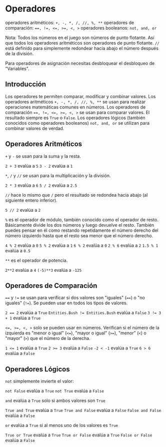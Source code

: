 # Operadores
operadores aritméticos: `+, -, *, /, //, %, **`
operadores de comparación: `==, !=, <=, >=, <, >`
operadores booleanos: `not, and, or`

Nota: Todos los números en el juego son números de punto flotante. Así que todos los operadores aritméticos son operadores de punto flotante.
`//` está definido para simplemente redondear hacia abajo el número después de la división.

Para operadores de asignación necesitas desbloquear el desbloqueo de "Variables".

## Introducción
Los operadores te permiten comparar, modificar y combinar valores.
Los operadores aritméticos `+, -, *, /, //, %, **` se usan para realizar operaciones matemáticas comunes en números.
Los operadores de comparación `==, !=, <=, >=, <, >` se usan para comparar valores. El resultado siempre es `True` o `False`.
Los operadores lógicos (también conocidos como operadores booleanos) `not, and, or` se utilizan para combinar valores de verdad.

## Operadores Aritméticos
`+` y `-` se usan para la suma y la resta.

`2 + 3` evalúa a `5`
`3 - 2` evalúa a `1`

`*`, `/` y `//` se usan para la multiplicación y la división.

`2 * 3` evalúa a `6`
`5 / 2` evalúa a `2.5`

`//` hace lo mismo que `/` pero el resultado se redondea hacia abajo (al siguiente entero inferior).

`5 // 2` evalúa a `2`

`%` es el operador de módulo, también conocido como el operador de resto. Básicamente divide los dos números y luego devuelve el resto. También puedes pensar en él como restando repetidamente el número derecho del número izquierdo hasta que el resto sea menor que el número derecho.

`4 % 2` evalúa a `0`
`5 % 2` evalúa a `1`
`6 % 2` evalúa a `0`
`2 % 6` evalúa a `2`
`1.5 % 1` evalúa a `0.5`

`**` es el operador de potencia.

`2**2` evalúa a `4`
`(-5)**3` evalúa a `-125`

## Operadores de Comparación
`==` y `!=` se usan para verificar si dos valores son "iguales" (`==`) o "no iguales" (`!=`). Se pueden usar en todos los tipos de valores.

`2 == 2` evalúa a `True`
`Entities.Bush != Entities.Bush` evalúa a `False`
`3 != 3 + 1` evalúa a `True`

`<=, >=, <, >` solo se pueden usar en números. Verifican si el número de la izquierda es "menor o igual" (`<=`), "mayor o igual" (`>=`), "menor" (`<`) o "mayor" (`>`) que el número de la derecha.

`1 <= 1` evalúa a `True`
`2 >= 3` evalúa a `False`
`-2 < -1` evalúa a `True`
`6 > 6` evalúa a `False`

## Operadores Lógicos
`not` simplemente invierte el valor:

`not False` evalúa a `True`
`not True` evalúa a `False`

`and` evalúa a `True` solo si ambos valores son `True`

`True and True` evalúa a `True`
`True and False` evalúa a `False`
`False and False` evalúa a `False`

`or` evalúa a `True` si al menos uno de los valores es `True`

`True or True` evalúa a `True`
`True or False` evalúa a `True`
`False or False` evalúa a `False`